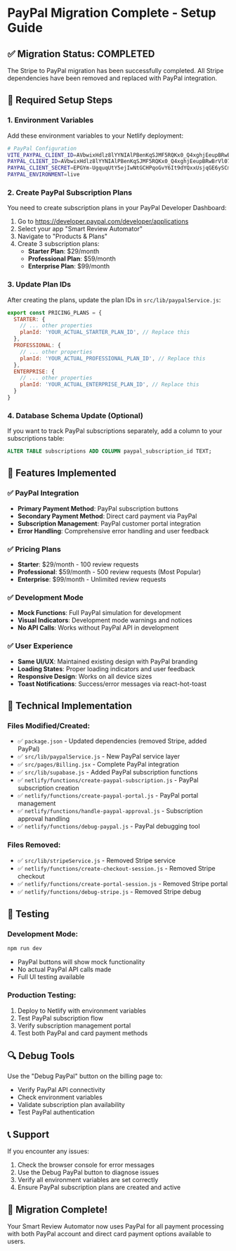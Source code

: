 # PayPal Migration Complete - Setup Guide

## ✅ Migration Status: COMPLETED

The Stripe to PayPal migration has been successfully completed. All Stripe dependencies have been removed and replaced with PayPal integration.

## 🔧 Required Setup Steps

### 1. Environment Variables
Add these environment variables to your Netlify deployment:

```bash
# PayPal Configuration
VITE_PAYPAL_CLIENT_ID=AVbwixHdlz8lYYNIAlPBenKqSJMF5RQKx0_Q4xghjEeupBRwBrVl07q9lFRZngtpqm7TmiiWZRXjO8au
PAYPAL_CLIENT_ID=AVbwixHdlz8lYYNIAlPBenKqSJMF5RQKx0_Q4xghjEeupBRwBrVl07q9lFRZngtpqm7TmiiWZRXjO8au
PAYPAL_CLIENT_SECRET=EPGYm-UgquqUtY5ejIwNtGCHPqoGvY6It9dYQxxUsjqGE6ySCmg20onl-bQUx2xHEmGEzzobs7dMJDIa
PAYPAL_ENVIRONMENT=live
```

### 2. Create PayPal Subscription Plans
You need to create subscription plans in your PayPal Developer Dashboard:

1. Go to https://developer.paypal.com/developer/applications
2. Select your app "Smart Review Automator"
3. Navigate to "Products & Plans"
4. Create 3 subscription plans:
   - **Starter Plan**: $29/month
   - **Professional Plan**: $59/month  
   - **Enterprise Plan**: $99/month

### 3. Update Plan IDs
After creating the plans, update the plan IDs in `src/lib/paypalService.js`:

```javascript
export const PRICING_PLANS = {
  STARTER: {
    // ... other properties
    planId: 'YOUR_ACTUAL_STARTER_PLAN_ID', // Replace this
  },
  PROFESSIONAL: {
    // ... other properties  
    planId: 'YOUR_ACTUAL_PROFESSIONAL_PLAN_ID', // Replace this
  },
  ENTERPRISE: {
    // ... other properties
    planId: 'YOUR_ACTUAL_ENTERPRISE_PLAN_ID', // Replace this
  }
}
```

### 4. Database Schema Update (Optional)
If you want to track PayPal subscriptions separately, add a column to your subscriptions table:

```sql
ALTER TABLE subscriptions ADD COLUMN paypal_subscription_id TEXT;
```

## 🚀 Features Implemented

### ✅ PayPal Integration
- **Primary Payment Method**: PayPal subscription buttons
- **Secondary Payment Method**: Direct card payment via PayPal
- **Subscription Management**: PayPal customer portal integration
- **Error Handling**: Comprehensive error handling and user feedback

### ✅ Pricing Plans
- **Starter**: $29/month - 100 review requests
- **Professional**: $59/month - 500 review requests (Most Popular)
- **Enterprise**: $99/month - Unlimited review requests

### ✅ Development Mode
- **Mock Functions**: Full PayPal simulation for development
- **Visual Indicators**: Development mode warnings and notices
- **No API Calls**: Works without PayPal API in development

### ✅ User Experience
- **Same UI/UX**: Maintained existing design with PayPal branding
- **Loading States**: Proper loading indicators and user feedback
- **Responsive Design**: Works on all device sizes
- **Toast Notifications**: Success/error messages via react-hot-toast

## 🔧 Technical Implementation

### Files Modified/Created:
- ✅ `package.json` - Updated dependencies (removed Stripe, added PayPal)
- ✅ `src/lib/paypalService.js` - New PayPal service layer
- ✅ `src/pages/Billing.jsx` - Complete PayPal integration
- ✅ `src/lib/supabase.js` - Added PayPal subscription functions
- ✅ `netlify/functions/create-paypal-subscription.js` - PayPal subscription creation
- ✅ `netlify/functions/create-paypal-portal.js` - PayPal portal management
- ✅ `netlify/functions/handle-paypal-approval.js` - Subscription approval handling
- ✅ `netlify/functions/debug-paypal.js` - PayPal debugging tool

### Files Removed:
- ✅ `src/lib/stripeService.js` - Removed Stripe service
- ✅ `netlify/functions/create-checkout-session.js` - Removed Stripe checkout
- ✅ `netlify/functions/create-portal-session.js` - Removed Stripe portal
- ✅ `netlify/functions/debug-stripe.js` - Removed Stripe debug

## 🧪 Testing

### Development Mode:
```bash
npm run dev
```
- PayPal buttons will show mock functionality
- No actual PayPal API calls made
- Full UI testing available

### Production Testing:
1. Deploy to Netlify with environment variables
2. Test PayPal subscription flow
3. Verify subscription management portal
4. Test both PayPal and card payment methods

## 🔍 Debug Tools

Use the "Debug PayPal" button on the billing page to:
- Verify PayPal API connectivity
- Check environment variables
- Validate subscription plan availability
- Test PayPal authentication

## 📞 Support

If you encounter any issues:
1. Check the browser console for error messages
2. Use the Debug PayPal button to diagnose issues
3. Verify all environment variables are set correctly
4. Ensure PayPal subscription plans are created and active

## 🎉 Migration Complete!

Your Smart Review Automator now uses PayPal for all payment processing with both PayPal account and direct card payment options available to users.